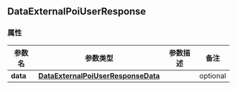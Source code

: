 <a name="DataExternalPoiUserResponse"></a>
## DataExternalPoiUserResponse
### 属性
参数名 | 参数类型 | 参数描述 | 备注
------------ | ------------- | ------------- | -------------
**data** | [**DataExternalPoiUserResponseData**](#DataExternalPoiUserResponseData) |  |  optional

<markdown src="./DataExternalPoiUserResponseData.md"/>
